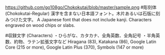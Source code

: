 https://github.com/go108go/Chokokutai/blob/master/sample.png
#彫刻体 (Chokokutai-Regular)
漢字を含まない日本語フォント。木片あるいは石版に刻みつけた文字。
A Japanese font that does not include kanji. Characters engraved on wood chips or slabs.

#収録文字 (Characters)
・ひらがな、カタカナ、全角英数、全角記号
・半角英数、約物、ラテン拡張文字など
Hiragana (83), Katakana (86), Google Latin Core (215 or more), Google Latin Plus (370), Symbols (147 or more)
